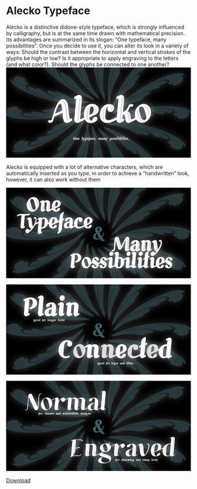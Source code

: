 Alecko Typeface
===

Alecko is a distinctive didone-style typeface, which is strongly influenced by calligraphy, but is at the same time drawn with mathematical precision. Its advantages are summarized in its slogan: “One typeface, many possibilities”. Once you decide to use it, you can alter its look in a variety of ways: Should the contrast between the horizontal and vertical strokes of the glyphs be high or low? Is it appropriate to apply engraving to the letters (and what color?). Should the glyphs be connected to one another? 
![01](promo/01.png)

Alecko is equipped with a lot of alternative characters, which are automatically inserted as you type, in order to achieve a “handwritten” look, however, it can also work without them

![02](promo/02.png)

![03](promo/03.png)

![04](promo/04.png)

[Download](otf/)

